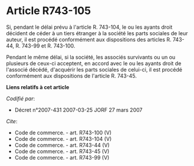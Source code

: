 # Article R743-105

Si, pendant le délai prévu à l'article R. 743-104, le ou les ayants droit décident de céder à un tiers étranger à la société
les parts sociales de leur auteur, il est procédé conformément aux dispositions des articles R. 743-44, R. 743-99 et R.
743-100.

Pendant le même délai, si la société, les associés survivants ou un ou plusieurs de ceux-ci acceptent, en accord avec le ou
les ayants droit de l'associé décédé, d'acquérir les parts sociales de celui-ci, il est procédé conformément aux dispositions
de l'article R. 743-45.

**Liens relatifs à cet article**

_Codifié par_:

  - Décret n°2007-431 2007-03-25 JORF 27 mars 2007

_Cite_:

  - Code de commerce. - art. R743-100 (V)
  - Code de commerce. - art. R743-104 (V)
  - Code de commerce. - art. R743-44 (V)
  - Code de commerce. - art. R743-45 (V)
  - Code de commerce. - art. R743-99 (V)

